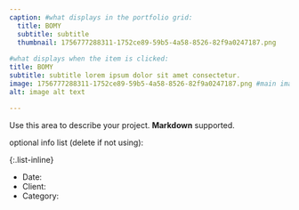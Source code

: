 ```yaml
---
caption: #what displays in the portfolio grid:
  title: BOMY
  subtitle: subtitle
  thumbnail: 1756777288311-1752ce89-59b5-4a58-8526-82f9a0247187.png
  
#what displays when the item is clicked:
title: BOMY
subtitle: subtitle lorem ipsum dolor sit amet consectetur.
image: 1756777288311-1752ce89-59b5-4a58-8526-82f9a0247187.png #main image, can be a link or a file in assets/img/portfolio
alt: image alt text

---
```

Use this area to describe your project. **Markdown** supported.

optional info list (delete if not using):

{:.list-inline} 
- Date: 
- Client: 
- Category: 

